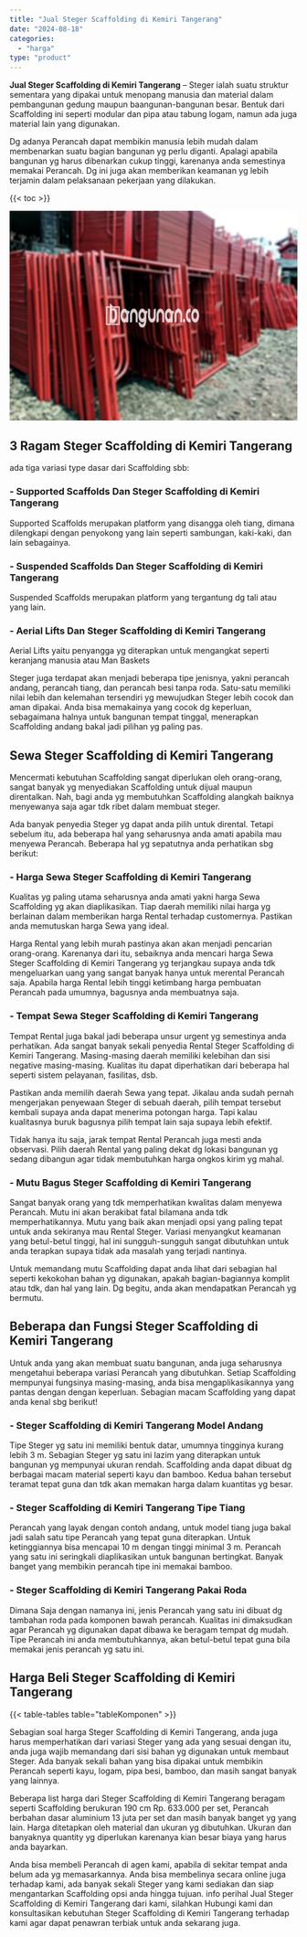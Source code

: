 ```yaml
---
title: "Jual Steger Scaffolding di Kemiri Tangerang"
date: "2024-08-18"
categories: 
  - "harga"
type: "product"
---
```


**Jual Steger Scaffolding di Kemiri Tangerang** – Steger ialah suatu struktur sementara yang dipakai untuk menopang manusia dan material dalam pembangunan gedung maupun baangunan-bangunan besar. Bentuk dari Scaffolding ini seperti modular dan pipa atau tabung logam, namun ada juga material lain yang digunakan.

Dg adanya Perancah dapat membikin manusia lebih mudah dalam membenarkan suatu bagian bangunan yg perlu diganti. Apalagi apabila bangunan yg harus dibenarkan cukup tinggi, karenanya anda semestinya memakai Perancah. Dg ini juga akan memberikan keamanan yg lebih terjamin dalam pelaksanaan pekerjaan yang dilakukan.

{{< toc >}}

![Jual Steger Scaffolding di Kemiri Tangerang](/images/sewa-scaffolding-steger-08.png)

## 3 Ragam Steger Scaffolding di Kemiri Tangerang

ada tiga variasi type dasar dari Scaffolding sbb:

### \- Supported Scaffolds Dan Steger Scaffolding di Kemiri Tangerang

Supported Scaffolds merupakan platform yang disangga oleh tiang, dimana dilengkapi dengan penyokong yang lain seperti sambungan, kaki-kaki, dan lain sebagainya.

### \- Suspended Scaffolds Dan Steger Scaffolding di Kemiri Tangerang

Suspended Scaffolds merupakan platform yang tergantung dg tali atau yang lain.

### \- Aerial Lifts Dan Steger Scaffolding di Kemiri Tangerang

Aerial Lifts yaitu penyangga yg diterapkan untuk mengangkat seperti keranjang manusia atau Man Baskets

Steger juga terdapat akan menjadi beberapa tipe jenisnya, yakni perancah andang, perancah tiang, dan perancah besi tanpa roda. Satu-satu memiliki nilai lebih dan kelemahan tersendiri yg mewujudkan Steger lebih cocok dan aman dipakai. Anda bisa memakainya yang cocok dg keperluan, sebagaimana halnya untuk bangunan tempat tinggal, menerapkan Scaffolding andang bakal jadi pilihan yg paling pas.

## Sewa Steger Scaffolding di Kemiri Tangerang

Mencermati kebutuhan Scaffolding sangat diperlukan oleh orang-orang, sangat banyak yg menyediakan Scaffolding untuk dijual maupun direntalkan. Nah, bagi anda yg membutuhkan Scaffolding alangkah baiknya menyewanya saja agar tdk ribet dalam membuat steger.

Ada banyak penyedia Steger yg dapat anda pilih untuk dirental. Tetapi sebelum itu, ada beberapa hal yang seharusnya anda amati apabila mau menyewa Perancah. Beberapa hal yg sepatutnya anda perhatikan sbg berikut:

### \- Harga Sewa Steger Scaffolding di Kemiri Tangerang

Kualitas yg paling utama seharusnya anda amati yakni harga Sewa Scaffolding yg akan diaplikasikan. Tiap daerah memiliki nilai harga yg berlainan dalam memberikan harga Rental terhadap customernya. Pastikan anda memutuskan harga Sewa yang ideal.

Harga Rental yang lebih murah pastinya akan akan menjadi pencarian orang-orang. Karenanya dari itu, sebaiknya anda mencari harga Sewa Steger Scaffolding di Kemiri Tangerang yg terjangkau supaya anda tdk mengeluarkan uang yang sangat banyak hanya untuk merental Perancah saja. Apabila harga Rental lebih tinggi ketimbang harga pembuatan Perancah pada umumnya, bagusnya anda membuatnya saja.

### \- Tempat Sewa Steger Scaffolding di Kemiri Tangerang

Tempat Rental juga bakal jadi beberapa unsur urgent yg semestinya anda perhatikan. Ada sangat banyak sekali penyedia Rental Steger Scaffolding di Kemiri Tangerang. Masing-masing daerah memiliki kelebihan dan sisi negative masing-masing. Kualitas itu dapat diperhatikan dari beberapa hal seperti sistem pelayanan, fasilitas, dsb.

Pastikan anda memilih daerah Sewa yang tepat. Jikalau anda sudah pernah mengerjakan penyewaan Steger di sebuah daerah, pilih tempat tersebut kembali supaya anda dapat menerima potongan harga. Tapi kalau kualitasnya buruk bagusnya pilih tempat lain saja supaya lebih efektif.

Tidak hanya itu saja, jarak tempat Rental Perancah juga mesti anda observasi. Pilih daerah Rental yang paling dekat dg lokasi bangunan yg sedang dibangun agar tidak membutuhkan harga ongkos kirim yg mahal.

### \- Mutu Bagus Steger Scaffolding di Kemiri Tangerang

Sangat banyak orang yang tdk memperhatikan kwalitas dalam menyewa Perancah. Mutu ini akan berakibat fatal bilamana anda tdk memperhatikannya. Mutu yang baik akan menjadi opsi yang paling tepat untuk anda sekiranya mau Rental Steger. Variasi menyangkut keamanan yang betul-betul tinggi, hal ini sungguh-sungguh sangat dibutuhkan untuk anda terapkan supaya tidak ada masalah yang terjadi nantinya.

Untuk memandang mutu Scaffolding dapat anda lihat dari sebagian hal seperti kekokohan bahan yg digunakan, apakah bagian-bagiannya komplit atau tdk, dan hal yang lain. Dg begitu, anda akan mendapatkan Perancah yg bermutu.

## Beberapa dan Fungsi Steger Scaffolding di Kemiri Tangerang

Untuk anda yang akan membuat suatu bangunan, anda juga seharusnya mengetahui beberapa variasi Perancah yang dibutuhkan. Setiap Scaffolding mempunyai fungsinya masing-masing, anda bisa mengaplikasikannya yang pantas dengan dengan keperluan. Sebagian macam Scaffolding yang dapat anda kenal sbg berikut!

### \- Steger Scaffolding di Kemiri Tangerang Model Andang

Tipe Steger yg satu ini memiliki bentuk datar, umumnya tingginya kurang lebih 3 m. Sebagian Steger yg satu ini lazim yang diterapkan untuk bangunan yg mempunyai ukuran rendah. Scaffolding anda dapat dibuat dg berbagai macam material seperti kayu dan bamboo. Kedua bahan tersebut teramat tepat guna dan tdk akan memakan harga dalam kuantitas yg besar.

### \- Steger Scaffolding di Kemiri Tangerang Tipe Tiang

Perancah yang layak dengan contoh andang, untuk model tiang juga bakal jadi salah satu tipe Perancah yang tepat guna diterapkan. Untuk ketinggiannya bisa mencapai 10 m dengan tinggi minimal 3 m. Perancah yang satu ini seringkali diaplikasikan untuk bangunan bertingkat. Banyak banget yang membikin perancah tipe ini memakai bamboo.

### \- Steger Scaffolding di Kemiri Tangerang Pakai Roda

Dimana Saja dengan namanya ini, jenis Perancah yang satu ini dibuat dg tambahan roda pada komponen bawah perancah. Kualitas ini dimaksudkan agar Perancah yg digunakan dapat dibawa ke beragam tempat dg mudah. Tipe Perancah ini anda membutuhkannya, akan betul-betul tepat guna bila memakai jenis perancah yg satu ini.

## Harga Beli Steger Scaffolding di Kemiri Tangerang

{{< table-tables table="tableKomponen" >}}

Sebagian soal harga Steger Scaffolding di Kemiri Tangerang, anda juga harus memperhatikan dari variasi Steger yang ada yang sesuai dengan itu, anda juga wajib memandang dari sisi bahan yg digunakan untuk membaut Steger. Ada banyak sekali bahan yang bisa dipakai untuk membikin Perancah seperti kayu, logam, pipa besi, bamboo, dan masih sangat banyak yang lainnya.

Beberapa list harga dari Steger Scaffolding di Kemiri Tangerang beragam seperti Scaffolding berukuran 190 cm Rp. 633.000 per set, Perancah berbahan dasar aluminium 13 juta per set dan masih banyak banget yg yang lain. Harga ditetapkan oleh material dan ukuran yg dibutuhkan. Ukuran dan banyaknya quantity yg diperlukan karenanya kian besar biaya yang harus anda bayarkan.

Anda bisa membeli Perancah di agen kami, apabila di sekitar tempat anda belum ada yg memasarkannya. Anda bisa membelinya secara online juga terhadap kami, ada banyak sekali Steger yang kami sediakan dan siap mengantarkan Scaffolding opsi anda hingga tujuan. info perihal Jual Steger Scaffolding di Kemiri Tangerang dari kami, silahkan Hubungi kami dan konsultasikan kebutuhan Steger Scaffolding di Kemiri Tangerang terhadap kami agar dapat penawran terbiak untuk anda sekarang juga.
